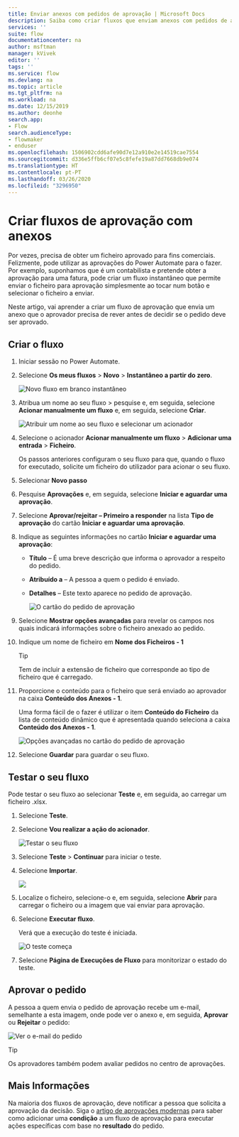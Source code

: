 ```yaml
---
title: Enviar anexos com pedidos de aprovação | Microsoft Docs
description: Saiba como criar fluxos que enviam anexos com pedidos de aprovação.
services: ''
suite: flow
documentationcenter: na
author: msftman
manager: kVivek
editor: ''
tags: ''
ms.service: flow
ms.devlang: na
ms.topic: article
ms.tgt_pltfrm: na
ms.workload: na
ms.date: 12/15/2019
ms.author: deonhe
search.app:
- Flow
search.audienceType:
- flowmaker
- enduser
ms.openlocfilehash: 1506902cdd6afe90d7e12a910e2e14519cae7554
ms.sourcegitcommit: d336e5ffb6cf07e5c8fefe19a87dd7668db9e074
ms.translationtype: HT
ms.contentlocale: pt-PT
ms.lasthandoff: 03/26/2020
ms.locfileid: "3296950"
---
```

# <a name="create-approval-flows-with-attachments"></a>Criar fluxos de aprovação com anexos

Por vezes, precisa de obter um ficheiro aprovado para fins comerciais. Felizmente, pode utilizar as aprovações do Power Automate para o fazer. Por exemplo, suponhamos que é um contabilista e pretende obter a aprovação para uma fatura, pode criar um fluxo instantâneo que permite enviar o ficheiro para aprovação simplesmente ao tocar num botão e selecionar o ficheiro a enviar.

Neste artigo, vai aprender a criar um fluxo de aprovação que envia um anexo que o aprovador precisa de rever antes de decidir se o pedido deve ser aprovado.

## <a name="create-the-flow"></a>Criar o fluxo

1. Iniciar sessão no Power Automate.
1. Selecione **Os meus fluxos** > **Novo** > **Instantâneo a partir do zero**.

    ![Novo fluxo em branco instantâneo](./media/approval-attachments/new-instand-blank.png)

1. Atribua um nome ao seu fluxo > pesquise e, em seguida, selecione **Acionar manualmente um fluxo** e, em seguida, selecione **Criar**.

    ![Atribuir um nome ao seu fluxo e selecionar um acionador](./media/approval-attachments/name-flow-trigger.png)

1. Selecione o acionador **Acionar manualmente um fluxo** > **Adicionar uma entrada** > **Ficheiro**.

     Os passos anteriores configuram o seu fluxo para que, quando o fluxo for executado, solicite um ficheiro do utilizador para acionar o seu fluxo.

1. Selecionar **Novo passo**
1. Pesquise **Aprovações** e, em seguida, selecione **Iniciar e aguardar uma aprovação**.
1. Selecione **Aprovar/rejeitar – Primeiro a responder** na lista **Tipo de aprovação** do cartão **Iniciar e aguardar uma aprovação**.
1. Indique as seguintes informações no cartão **Iniciar e aguardar uma aprovação**:

   - **Título** – É uma breve descrição que informa o aprovador a respeito do pedido.
   - **Atribuído a** – A pessoa a quem o pedido é enviado.
   - **Detalhes** – Este texto aparece no pedido de aprovação.

     ![O cartão do pedido de aprovação](./media/approval-attachments/approval-request-card.png)

1. Selecione **Mostrar opções avançadas** para revelar os campos nos quais indicará informações sobre o ficheiro anexado ao pedido.
1. Indique um nome de ficheiro em **Nome dos Ficheiros - 1**

   >[!TIP]
   >Tem de incluir a extensão de ficheiro que corresponde ao tipo de ficheiro que é carregado.

1. Proporcione o conteúdo para o ficheiro que será enviado ao aprovador na caixa **Conteúdo dos Anexos - 1**. 

   Uma forma fácil de o fazer é utilizar o item **Conteúdo do Ficheiro** da lista de conteúdo dinâmico que é apresentada quando seleciona a caixa **Conteúdo dos Anexos - 1**.

     ![Opções avançadas no cartão do pedido de aprovação](./media/approval-attachments/approval-request-card-advanced-options.png)

1. Selecione **Guardar** para guardar o seu fluxo.

## <a name="test-your-flow"></a>Testar o seu fluxo

Pode testar o seu fluxo ao selecionar **Teste** e, em seguida, ao carregar um ficheiro .xlsx.

1. Selecione **Teste**.
1. Selecione **Vou realizar a ação do acionador**.

     ![Testar o seu fluxo](./media/approval-attachments/test-flow.png)

1. Selecione **Teste** > **Continuar** para iniciar o teste.
1. Selecione **Importar**.

     ![](./media/approval-attachments/import-file.png)
1. Localize o ficheiro, selecione-o e, em seguida, selecione **Abrir** para carregar o ficheiro ou a imagem que vai enviar para aprovação.

1. Selecione **Executar fluxo**.

   Verá que a execução do teste é iniciada.

     ![O teste começa](./media/approval-attachments/test-started.png)

1. Selecione **Página de Execuções de Fluxo** para monitorizar o estado do teste.

## <a name="approve-the-request"></a>Aprovar o pedido

A pessoa a quem envia o pedido de aprovação recebe um e-mail, semelhante a esta imagem, onde pode ver o anexo e, em seguida, **Aprovar** ou **Rejeitar** o pedido:

![Ver o e-mail do pedido](./media/approval-attachments/approval-request-mail.png)

>[!TIP]
>Os aprovadores também podem avaliar pedidos no centro de aprovações.

## <a name="learn-more"></a>Mais Informações

Na maioria dos fluxos de aprovação, deve notificar a pessoa que solicita a aprovação da decisão. Siga o [artigo de aprovações modernas](modern-approvals.md#add-an-email-action-for-approvals) para saber como adicionar uma **condição** a um fluxo de aprovação para executar ações específicas com base no **resultado** do pedido.

